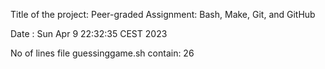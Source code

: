Title of the project: Peer-graded Assignment: Bash, Make, Git, and GitHub

Date : Sun Apr 9 22:32:35 CEST 2023

No of lines file guessinggame.sh contain: 26